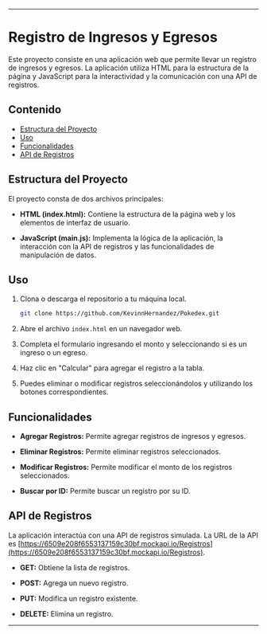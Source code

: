 
---

# Registro de Ingresos y Egresos

Este proyecto consiste en una aplicación web que permite llevar un registro de ingresos y egresos. La aplicación utiliza HTML para la estructura de la página y JavaScript para la interactividad y la comunicación con una API de registros.

## Contenido

- [Estructura del Proyecto](#estructura-del-proyecto)
- [Uso](#uso)
- [Funcionalidades](#funcionalidades)
- [API de Registros](#api-de-registros)

## Estructura del Proyecto

El proyecto consta de dos archivos principales:

- **HTML (index.html):** Contiene la estructura de la página web y los elementos de interfaz de usuario.
  
- **JavaScript (main.js):** Implementa la lógica de la aplicación, la interacción con la API de registros y las funcionalidades de manipulación de datos.

## Uso

1. Clona o descarga el repositorio a tu máquina local.

    ```bash
    git clone https://github.com/KevinnHernandez/Pokedex.git
    ```

2. Abre el archivo `index.html` en un navegador web.
   
3. Completa el formulario ingresando el monto y seleccionando si es un ingreso o un egreso.
   
4. Haz clic en "Calcular" para agregar el registro a la tabla.
   
5. Puedes eliminar o modificar registros seleccionándolos y utilizando los botones correspondientes.

## Funcionalidades

- **Agregar Registros:** Permite agregar registros de ingresos y egresos.

- **Eliminar Registros:** Permite eliminar registros seleccionados.

- **Modificar Registros:** Permite modificar el monto de los registros seleccionados.

- **Buscar por ID:** Permite buscar un registro por su ID.

## API de Registros

La aplicación interactúa con una API de registros simulada. La URL de la API es [https://6509e208f6553137159c30bf.mockapi.io/Registros](https://6509e208f6553137159c30bf.mockapi.io/Registros).

- **GET:** Obtiene la lista de registros.

- **POST:** Agrega un nuevo registro.

- **PUT:** Modifica un registro existente.

- **DELETE:** Elimina un registro.

---

